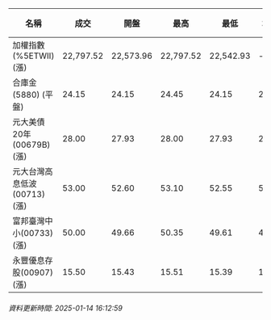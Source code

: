 | 名稱 | 成交 | 開盤 | 最高 | 最低 | 均價 | 成交金額(億) | 昨收 | 漲跌幅 | 漲跌 | 總量 | 昨量 | 振幅 |
| -------- | -------- | -------- | -------- |-------- | -------- | -------- |-------- |-------- |-------- | -------- | -------- |-------- |
|加權指數(%5ETWII) (漲)|22,797.52|22,573.96|22,797.52|22,542.93|-|2,737.96|22,488.33|1.37%|309.19|5,037,685|0|1.13%|
|合庫金(5880) (平盤)|24.15|24.15|24.45|24.15|24.23|1.74|24.15|0.00%|0.00|7,194|16,133|1.24%|
|元大美債20年(00679B) (漲)|28.00|27.93|28.00|27.93|27.97|12.21|27.90|0.36%|0.10|43,649|67,548|0.25%|
|元大台灣高息低波(00713) (漲)|53.00|52.60|53.10|52.55|52.88|3.01|52.60|0.76%|0.40|5,683|15,285|1.05%|
|富邦臺灣中小(00733) (漲)|50.00|49.66|50.35|49.61|49.99|0.474|49.49|1.03%|0.51|948|2,879|1.50%|
|永豐優息存股(00907) (漲)|15.50|15.43|15.51|15.39|15.47|0.210|15.34|1.04%|0.16|1,356|2,724|0.78%|
###### 資料更新時間: 2025-01-14 16:12:59